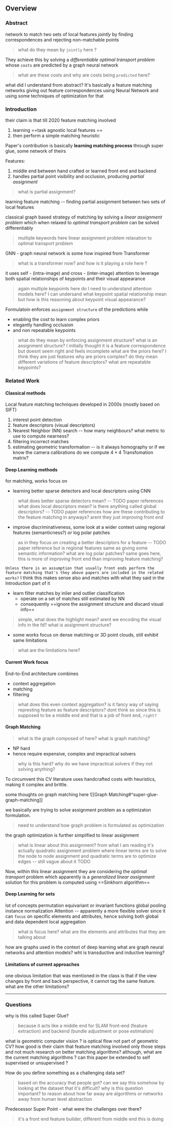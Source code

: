 ## Overview

### Abstract
network to match two sets of local features 
*jointly* by finding correspondences and rejecting non-matchable points
>what do they mean by `jointly` here ? 

They achieve this by solving a _differentiable optimal transport problem_ whose `costs` are predicted by a graph neural network
> what are these costs and why are costs being `predicted` here? 

what did I understand from abstract? 
It's basically a feature matching networks giving out feature correspondences using Neural Network and using some techniques of optimization for that

### Introduction

their claim is that till 2020 feature matching involved 
1. learning ==task agnostic local features ==
2. then perform a simple matching heuristic  

Paper's contribution is basically **learning matching process** through super glue, some network of theirs 

Features:
1. middle end between hand crafted or learned front end and backend
2. handles partial point visibility and occlusion, producing _partial assignment_
>what is partial assignment?

learning feature matching -- finding partial assignment between two sets of local features

classical graph based strategy of matching by solving a _linear assignment problem_ which when relaxed to _optimal transport problem_ can be solved differentiably
> multiple keywords here 
> linear assignment problem
> relaxation to optimal transport problem

GNN - graph neural network is some how inspired from Transformer
>what is a transformer now? and how is it playing a role here ? 

it uses self - (intra-image) and cross - (inter-image) attention to leverage both spatial relationships of keypoints and their visual appearance 
> again multiple keypoints here
> do I need to understand attention models here? 
> I can undersand what keypoint spatial relationship mean but how is this reasoning about keypoint visual appearance?  

Formulatoin enforces `assignment structure` of the predictions
while 
- enabling the cost to learn complex priors 
- elegantly handling occlusion 
- and non repeatable keypoints
>what do they mean by enforcing assignment structure?
>what is an assignment structure?
>	I initially thought it is a feature correspondence but doesnt seem right and feels incomplete
>what are the priors here? 
>	I think they are just features
>why are priors complex? 
>	do they mean different variations of feature descriptors? 
>what are repeatable keypoints?


### Related Work

#### Classical methods
Local feature matching techniques developed in 2000s (mostly based on SIFT)
1. interest point detection
2. feature descriptors (visual descriptors)
3. Nearest Neighbor (NN) search -- how many neighbours? what metric to use to compute nearness?
4. filtering incorrect matches
5. estimating geometric transformation -- is it always homography or if we know the camera calibrations do we compute $4 \times 4$ Transfomation matrix?

#### Deep Learning methods
for matching, works focus on 

- learning better sparse detectors and local descriptors using CNN
> what does better sparse detectors mean? -- TODO paper references 
> what does local descriptors mean? is there anything called global descriptors? -- TODO paper references
> how are these contributing to the feature matching in anyways? arent they just improving front end 

- improve discriminativeness, some look at a wider context using regional features (semanticness?) or log polar patches
 > as in they focus on creating a better descriptors for a feature -- TODO paper reference 
 > but is regional features same as giving some semantic information? 
 > what are log polar patches?
 > same goes here, this is more of improving front end than improving feature matching? 

 `Unless there is an assumption that usually front ends perform the feature matching that's they above papers are included in the related works?`
 I think this makes sense also and matches with what they said in the Introduction part of it 

- learn filter matches by inlier and outlier classification
	- operate on a set of matches still estimated by NN
	- consequently ==ignore the assignment structure and discard visual info==
> simple, what does the highlight mean? 
> arent we encoding the visual info in the fd? 
> what is assignment structure?

- some works focus on dense matching or 3D point clouds, still exhibit same limitations
> what are the limitations here? 

#### Current Work focus
End-to-End architecture combines 
- context aggregation 
- matching
- filtering

>what does this even context aggregation?
>	is it fancy way of saying represting feature as feature descriptors? 
>		dont think so since this is supposed to be a middle end and that is a job of front end, `right?`

#### Graph Matching
>what is the graph composed of here?
>what is graph matching? 
- NP hard
- hence require expensive, complex and impractical solvers 
>why is this hard?
>why do we have impractical solvers if they not solving anything? 

To circumvent this CV literature uses handcrafted costs with heuristics, making it complex and brittle. 

some thoughts on graph matching here 
![[Graph Matching#^super-glue-graph-matching]]

we basically are trying to solve assignment problem as a optimizaton formulation. 
>need to understand how graph problem is formulated as optimization

the graph optimization is further simplified to linear assignment
>what is linear about this assignment? 
>	from what I am reading it's actually quadratic assignment problem where linear terms are to solve the node to node assignment and quadratic terms are to optimize edges -- still vague about it TODO

Now, within this linear assignment they are considering the _optimal transport_ problem which apparently is a _generalized linear assignment_
solution for this problem is computed using ==Sinkhorn algorithm==

#### Deep Learning for sets
lot of concepts
permutation equivariant or invariant functions 
global pooling
instance normalization
Attention -- apparently a more flexible solver since it can `focus` on specific elements and attributes, hence solving both global and data dependent local aggregation   
>what is focus here?
>what are the elements and attributes that they are talking about

how are graphs used in the context of deep learning 
what are graph neural networks and attention models?
wht is transductive and inductive learning?

#### Limitations of current approaches
one obvious limitation that was mentioned in the class is that if the view changes by front and back perspective, it cannot tag the same feature. what are the other limitations?

---
### Questions
why is this called Super Glue? 
> because it acts like a middle end for SLAM front-end (feature extraction) and backend (bundle adjustment or pose estimation)

what is geometric computer vision ? is optical flow not part of geometric CV? 
how good is their claim that feature matching involved only those steps and not much research on better matching algorithms? 
although, what are the current matching algorithms ? 
can this paper be extended to self supervised or unsupervised ? 


How do you define something as a challenging data set? 
>based on the accuracy that people got? 
>can we say this somehow by looking at the dataset that it's difficult? 
>why is this question important? 
>	to reason about how far away are algorithms or networks away from human level abstraction 


Predecessor
Super Point - what were the challenges over there?
>it's a front end feature builder, different from middle end this is doing

